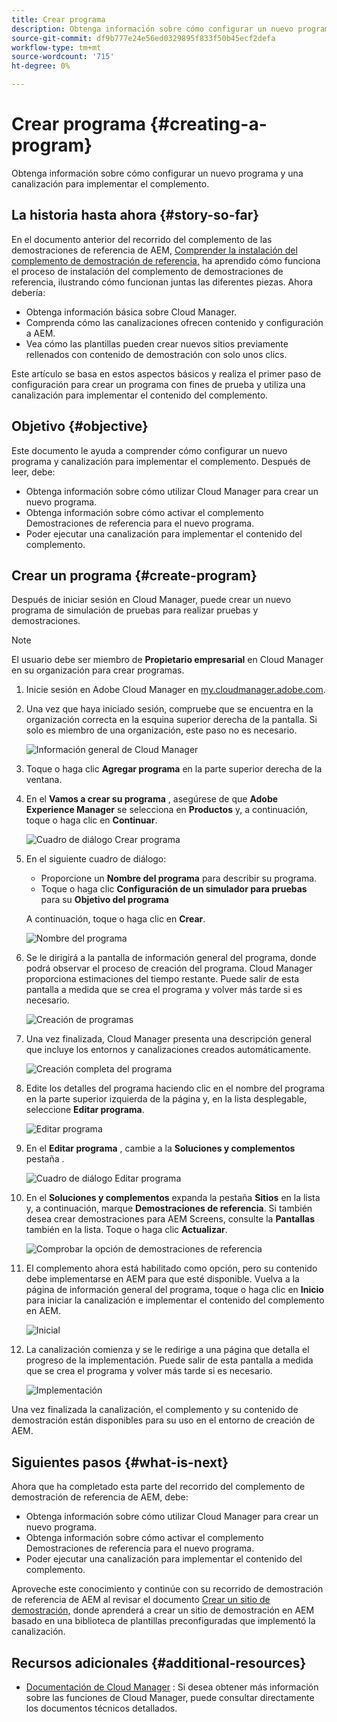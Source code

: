 ```yaml
---
title: Crear programa
description: Obtenga información sobre cómo configurar un nuevo programa y una canalización para implementar el complemento.
source-git-commit: df9b777e24e56ed0329895f833f50b45ecf2defa
workflow-type: tm+mt
source-wordcount: '715'
ht-degree: 0%

---
```



# Crear programa {#creating-a-program}

Obtenga información sobre cómo configurar un nuevo programa y una canalización para implementar el complemento.

## La historia hasta ahora {#story-so-far}

En el documento anterior del recorrido del complemento de las demostraciones de referencia de AEM, [Comprender la instalación del complemento de demostración de referencia,](installation.md) ha aprendido cómo funciona el proceso de instalación del complemento de demostraciones de referencia, ilustrando cómo funcionan juntas las diferentes piezas. Ahora debería:

* Obtenga información básica sobre Cloud Manager.
* Comprenda cómo las canalizaciones ofrecen contenido y configuración a AEM.
* Vea cómo las plantillas pueden crear nuevos sitios previamente rellenados con contenido de demostración con solo unos clics.

Este artículo se basa en estos aspectos básicos y realiza el primer paso de configuración para crear un programa con fines de prueba y utiliza una canalización para implementar el contenido del complemento.

## Objetivo {#objective}

Este documento le ayuda a comprender cómo configurar un nuevo programa y canalización para implementar el complemento. Después de leer, debe:

* Obtenga información sobre cómo utilizar Cloud Manager para crear un nuevo programa.
* Obtenga información sobre cómo activar el complemento Demostraciones de referencia para el nuevo programa.
* Poder ejecutar una canalización para implementar el contenido del complemento.

## Crear un programa {#create-program}

Después de iniciar sesión en Cloud Manager, puede crear un nuevo programa de simulación de pruebas para realizar pruebas y demostraciones.

>[!NOTE]
>
>El usuario debe ser miembro de **Propietario empresarial** en Cloud Manager en su organización para crear programas.

1. Inicie sesión en Adobe Cloud Manager en [my.cloudmanager.adobe.com](https://my.cloudmanager.adobe.com/).

1. Una vez que haya iniciado sesión, compruebe que se encuentra en la organización correcta en la esquina superior derecha de la pantalla. Si solo es miembro de una organización, este paso no es necesario.

   ![Información general de Cloud Manager](assets/cloud-manager.png)

1. Toque o haga clic **Agregar programa** en la parte superior derecha de la ventana.

1. En el **Vamos a crear su programa** , asegúrese de que **Adobe Experience Manager** se selecciona en **Productos** y, a continuación, toque o haga clic en **Continuar**.

   ![Cuadro de diálogo Crear programa](assets/create-program.png)

1. En el siguiente cuadro de diálogo:

   * Proporcione un **Nombre del programa** para describir su programa.
   * Toque o haga clic **Configuración de un simulador para pruebas** para su **Objetivo del programa**

   A continuación, toque o haga clic en **Crear**.

   ![Nombre del programa](assets/program-name.png)

1. Se le dirigirá a la pantalla de información general del programa, donde podrá observar el proceso de creación del programa. Cloud Manager proporciona estimaciones del tiempo restante. Puede salir de esta pantalla a medida que se crea el programa y volver más tarde si es necesario.

   ![Creación de programas](assets/program-creation.png)

1. Una vez finalizada, Cloud Manager presenta una descripción general que incluye los entornos y canalizaciones creados automáticamente.

   ![Creación completa del programa](assets/creation-complete.png)

1. Edite los detalles del programa haciendo clic en el nombre del programa en la parte superior izquierda de la página y, en la lista desplegable, seleccione **Editar programa**.

   ![Editar programa](assets/edit-program.png)

1. En el **Editar programa** , cambie a la **Soluciones y complementos** pestaña .

   ![Cuadro de diálogo Editar programa](assets/edit-program-dialog.png)

1. En el **Soluciones y complementos** expanda la pestaña **Sitios** en la lista y, a continuación, marque **Demostraciones de referencia**. Si también desea crear demostraciones para AEM Screens, consulte la **Pantallas** también en la lista. Toque o haga clic **Actualizar**.

   ![Comprobar la opción de demostraciones de referencia](assets/edit-program-add-on.png)

1. El complemento ahora está habilitado como opción, pero su contenido debe implementarse en AEM para que esté disponible. Vuelva a la página de información general del programa, toque o haga clic en **Inicio** para iniciar la canalización e implementar el contenido del complemento en AEM.

   ![Inicial](assets/deploy.png)

1. La canalización comienza y se le redirige a una página que detalla el progreso de la implementación. Puede salir de esta pantalla a medida que se crea el programa y volver más tarde si es necesario.

   ![Implementación](assets/deployment.png)

Una vez finalizada la canalización, el complemento y su contenido de demostración están disponibles para su uso en el entorno de creación de AEM.

## Siguientes pasos {#what-is-next}

Ahora que ha completado esta parte del recorrido del complemento de demostración de referencia de AEM, debe:

* Obtenga información sobre cómo utilizar Cloud Manager para crear un nuevo programa.
* Obtenga información sobre cómo activar el complemento Demostraciones de referencia para el nuevo programa.
* Poder ejecutar una canalización para implementar el contenido del complemento.

Aproveche este conocimiento y continúe con su recorrido de demostración de referencia de AEM al revisar el documento [Crear un sitio de demostración,](create-site.md) donde aprenderá a crear un sitio de demostración en AEM basado en una biblioteca de plantillas preconfiguradas que implementó la canalización.

## Recursos adicionales {#additional-resources}

* [Documentación de Cloud Manager](https://experienceleague.adobe.com/docs/experience-manager-cloud-service/onboarding/onboarding-concepts/cloud-manager-introduction.html) : Si desea obtener más información sobre las funciones de Cloud Manager, puede consultar directamente los documentos técnicos detallados.
